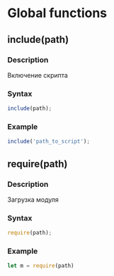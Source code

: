 # Global functions

## include(path)

### Description
Включение скрипта

### Syntax
``` javascript
include(path);
``` 

### Example
``` javascript linenums="1"
include('path_to_script');
``` 
## require(path)

### Description
Загрузка модуля

### Syntax
``` javascript
require(path);
``` 

### Example
``` javascript linenums="1"
let m = require(path)
``` 